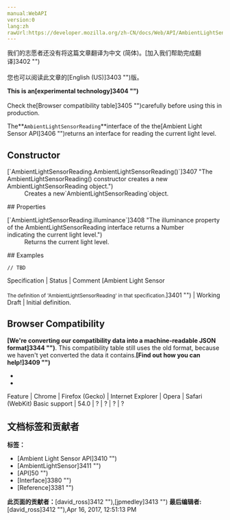 ```yaml
---
manual:WebAPI
version:0
lang:zh
rawUrl:https://developer.mozilla.org/zh-CN/docs/Web/API/AmbientLightSensorReading#Browser_compatibility
---
```




<bdi>我们的志愿者还没有将这篇文章翻译为<bdi>中文 (简体)</bdi>。[加入我们帮助完成翻译]3402 "")<br></br>您也可以阅读此文章的[English (US)]3403 "")版。</bdi>






**This is an[experimental technology]3404 "")**<br></br>Check the[Browser compatibility table]3405 "")carefully before using this in production.




The**`AmbientLightSensorReading`**interface of the the[Ambient Light Sensor API]3406 "")returns an interface for reading the current light level.


## Constructor<a name="Constructor"></a>
<dl><dt id=''>[`AmbientLightSensorReading.AmbientLightSensorReading()`]3407 "The AmbientLightSensorReading() constructor creates a new AmbientLightSensorReading object.")</dt><dd>Creates a new`AmbientLightSensorReading`object.</dd></dl>
## Properties<a name="Properties"></a>
<dl><dt id=''>[`AmbientLightSensorReading.illuminance`]3408 "The illuminance property of the AmbientLightSensorReading interface returns a Number indicating the current light level.")</dt><dd>Returns the current light level.</dd></dl>
## Examples<a name="Examples"></a>

```
// TBD
```
Specification | Status | Comment 
[Ambient Light Sensor<br></br><small>The definition of &#39;AmbientLightSensorReading&#39; in that specification.</small>]3401 "") | Working Draft | Initial definition. 


## Browser Compatibility<a name="Browser_Compatibility"></a>


**[We&#39;re converting our compatibility data into a machine-readable JSON format]3344 "")**. This compatibility table still uses the old format, because we haven&#39;t yet converted the data it contains.**[Find out how you can help!]3409 "")**


* 
* 
Feature | Chrome | Firefox (Gecko) | Internet Explorer | Opera | Safari (WebKit) 
Basic support | 54.0 | ? | ? | ? | ? 







## 文档标签和贡献者
**标签：**
* [Ambient Light Sensor API]3410 "")
* [AmbientLightSensor]3411 "")
* [API]50 "")
* [Interface]3380 "")
* [Reference]3381 "")

**此页面的贡献者：**[david_ross]3412 ""),[jpmedley]3413 "")
**最后编辑者:**[david_ross]3412 ""),<time>Apr 16, 2017, 12:51:13 PM</time>


